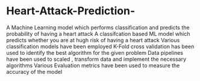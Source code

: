 # Heart-Attack-Prediction-
A Machine Learning model which performs classification and predicts the probability of having a heart attack 
A classifcation based ML model which predicts whether you are at hugh risk of having a heart attack
Various classification models have been employed
K-Fold cross validation has been used to identify the best algorithm for the given problem
Data pipelines have been used to scaled , transform data and implement the necessary algorithms
Various Evaluation metrics have been used to measure the accuracy of the model
